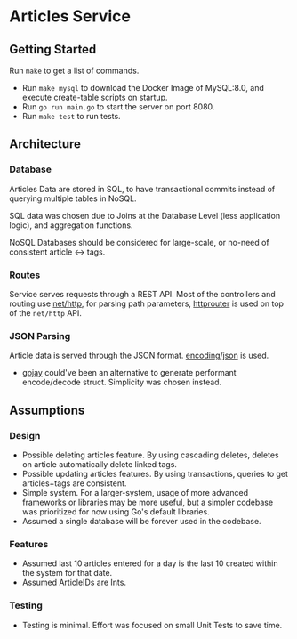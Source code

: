 # Articles Service

## Getting Started

Run `make` to get a list of commands.

- Run `make mysql` to download the Docker Image of MySQL:8.0, and execute create-table scripts on startup.
- Run `go run main.go` to start the server on port 8080.
- Run `make test` to run tests.

## Architecture

### Database

Articles Data are stored in SQL, to have transactional commits instead of querying multiple tables in NoSQL.

SQL data was chosen due to Joins at the Database Level (less application logic), and aggregation functions.

NoSQL Databases should be considered for large-scale, or no-need of consistent article <-> tags.


### Routes

Service serves requests through a REST API. Most of the controllers and routing use [net/http](https://golang.org/pkg/net/http/), for parsing path parameters, [httprouter](https://github.com/julienschmidt/httprouter) is used on top of the `net/http` API.


### JSON Parsing

Article data is served through the JSON format. [encoding/json](https://golang.org/pkg/encoding/json/) is used.

- [gojay](https://github.com/francoispqt/gojay) could've been an alternative to generate performant encode/decode struct. Simplicity was chosen instead.


## Assumptions

### Design

- Possible deleting articles feature. By using cascading deletes, deletes on article automatically delete linked tags.
- Possible updating articles features. By using transactions, queries to get articles+tags are consistent.
- Simple system. For a larger-system, usage of more advanced frameworks or libraries may be more useful, but a simpler codebase was prioritized for now using Go's default libraries.
- Assumed a single database will be forever used in the codebase.

### Features

- Assumed last 10 articles entered for a day is the last 10 created within the system for that date.
- Assumed ArticleIDs are Ints.

### Testing

- Testing is minimal. Effort was focused on small Unit Tests to save time.


